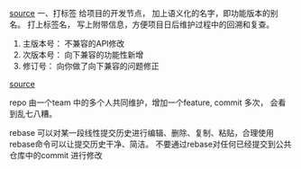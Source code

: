 [source](https://juejin.im/post/5b0531c6f265da0b7f44eb8c)
一、打标签
给项目的开发节点， 加上语义化的名字，即功能版本的别名。
打上标签名， 写上附带信息，方便项目日后维护过程中的回溯和复查。

1. 主版本号： 不兼容的API修改
2. 次版本号： 向下兼容的功能性新增
3. 修订号： 向你做了向下兼容的问题修正

[source](https://github.com/zuopf769/how_to_use_git/blob/master/%E4%BD%BF%E7%94%A8git%20rebase%E5%90%88%E5%B9%B6%E5%A4%9A%E6%AC%A1commit.md)

repo 由一个team 中的多个人共同维护，增加一个feature, commit 多次， 会看到乱七八糟。

rebase 可以对某一段线性提交历史进行编辑、删除、复制、粘贴，合理使用rebase命令可以让提交历史干净、简洁。
不要通过rebase对任何已经提交到公共仓库中的commit 进行修改